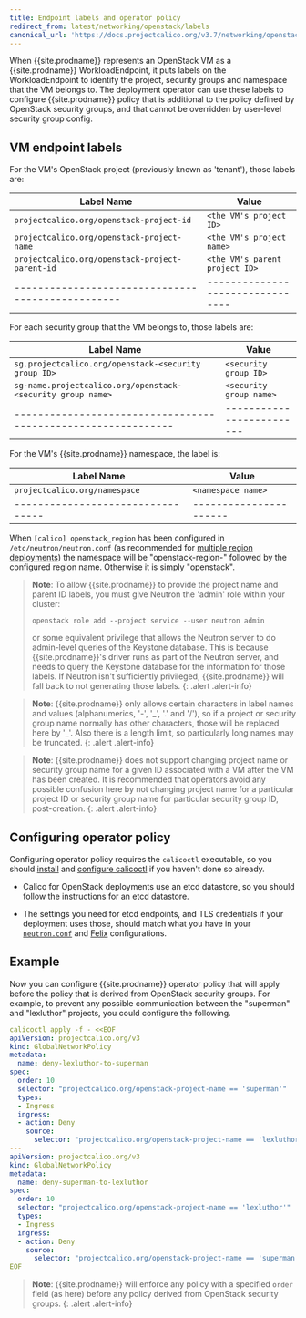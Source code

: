 ```yaml
---
title: Endpoint labels and operator policy
redirect_from: latest/networking/openstack/labels
canonical_url: 'https://docs.projectcalico.org/v3.7/networking/openstack/labels'
---
```


When {{site.prodname}} represents an OpenStack VM as a {{site.prodname}} WorkloadEndpoint,
it puts labels on the WorkloadEndpoint to identify the project, security groups and
namespace that the VM belongs to.  The deployment operator can use these labels to
configure {{site.prodname}} policy that is additional to the policy defined by OpenStack
security groups, and that cannot be overridden by user-level security group config.

## VM endpoint labels

For the VM's OpenStack project (previously known as 'tenant'), those labels are:

| Label Name                                      | Value                          |
|-------------------------------------------------|--------------------------------|
| `projectcalico.org/openstack-project-id`        | `<the VM's project ID>`        |
| `projectcalico.org/openstack-project-name`      | `<the VM's project name>`      |
| `projectcalico.org/openstack-project-parent-id` | `<the VM's parent project ID>` |
|-------------------------------------------------|--------------------------------|

For each security group that the VM belongs to, those labels are:

| Label Name                                                  | Value                   |
|-------------------------------------------------------------|-------------------------|
| `sg.projectcalico.org/openstack-<security group ID>`        | `<security group ID>`   |
| `sg-name.projectcalico.org/openstack-<security group name>` | `<security group name>` |
|-------------------------------------------------------------|-------------------------|

For the VM's {{site.prodname}} namespace, the label is:

| Label Name                      | Value                |
|---------------------------------|----------------------|
| `projectcalico.org/namespace`   | `<namespace name>`   |
|---------------------------------|----------------------|

When `[calico] openstack_region` has been configured in `/etc/neutron/neutron.conf` (as
recommended for [multiple region deployments](multiple-regions)) the namespace will be
"openstack-region-" followed by the configured region name.  Otherwise it is simply
"openstack".

> **Note**: To allow {{site.prodname}} to provide the project name and parent ID labels,
> you must give Neutron the 'admin' role within your cluster:
> ```
> openstack role add --project service --user neutron admin
> ```
> or some equivalent privilege that allows the Neutron server to do admin-level queries of
> the Keystone database.  This is because {{site.prodname}}'s driver runs as part of the
> Neutron server, and needs to query the Keystone database for the information for those
> labels.  If Neutron isn't sufficiently privileged, {{site.prodname}} will fall back to
> not generating those labels.
{: .alert .alert-info}

> **Note**: {{site.prodname}} only allows certain characters in label names and values
> (alphanumerics, '-', '\_', '.' and '/'), so if a project or security group name normally
> has other characters, those will be replaced here by '\_'.  Also there is a length
> limit, so particularly long names may be truncated.
{: .alert .alert-info}

> **Note**: {{site.prodname}} does not support changing project name or security group
> name for a given ID associated with a VM after the VM has been created.  It is
> recommended that operators avoid any possible confusion here by not changing project
> name for a particular project ID or security group name for particular security group
> ID, post-creation.
{: .alert .alert-info}

## Configuring operator policy

Configuring operator policy requires the `calicoctl` executable, so you should
[install]({{site.baseurl}}/{{page.version}}/getting-started/calicoctl/install) and
[configure
calicoctl]({{site.baseurl}}/{{page.version}}/getting-started/calicoctl/configure) if you
haven't done so already.

-  Calico for OpenStack deployments use an etcd datastore, so you should follow the
   instructions for an etcd datastore.

-  The settings you need for etcd endpoints, and TLS credentials if your deployment uses
   those, should match what you have in your
   [`neutron.conf`]({{site.baseurl}}/{{page.version}}/networking/openstack/configuration)
   and [Felix]({{site.baseurl}}/{{page.version}}/reference/felix/configuration)
   configurations.

## Example

Now you can configure {{site.prodname}} operator policy that will apply before the policy
that is derived from OpenStack security groups.  For example, to prevent any possible
communication between the "superman" and "lexluthor" projects, you could configure the
following.

```yaml
calicoctl apply -f - <<EOF
apiVersion: projectcalico.org/v3
kind: GlobalNetworkPolicy
metadata:
  name: deny-lexluthor-to-superman
spec:
  order: 10
  selector: "projectcalico.org/openstack-project-name == 'superman'"
  types:
  - Ingress
  ingress:
  - action: Deny
    source:
      selector: "projectcalico.org/openstack-project-name == 'lexluthor'"
---
apiVersion: projectcalico.org/v3
kind: GlobalNetworkPolicy
metadata:
  name: deny-superman-to-lexluthor
spec:
  order: 10
  selector: "projectcalico.org/openstack-project-name == 'lexluthor'"
  types:
  - Ingress
  ingress:
  - action: Deny
    source:
      selector: "projectcalico.org/openstack-project-name == 'superman'"
EOF
```

> **Note**: {{site.prodname}} will enforce any policy with a specified `order` field (as
> here) before any policy derived from OpenStack security groups.
{: .alert .alert-info}
